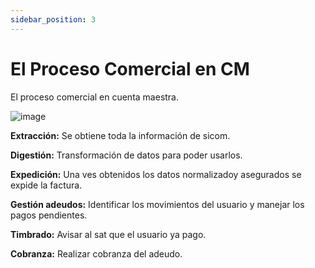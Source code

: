 ```yaml
---
sidebar_position: 3
---
```

# El Proceso Comercial en CM

El proceso comercial en cuenta maestra.

![image](/img/cm.png)

**Extracción:** Se obtiene toda la información de sicom.

**Digestión:** Transformación de datos para poder usarlos.

**Expedición:** Una ves obtenidos los datos normalizadoy asegurados se expide la factura.

**Gestión adeudos:** Identificar los movimientos del usuario y manejar los pagos pendientes.

**Timbrado:** Avisar al sat que el usuario ya pago.

**Cobranza:** Realizar cobranza del adeudo.